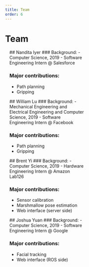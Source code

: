```yaml
---
title: Team
order: 6
---
```


# Team

<!-- ## Include names and short bios of each member of your project group. -->
<!-- ## Describe the major contributions of each team member -->

<style scoped>
.person {
    float: left;
    padding: 0 1em;
    width: 48%;
}
</style>

<div class="person" markdown="1">
## Nandita Iyer
### Background:
- Computer Science, 2019
- Software Engineering Intern @ Salesforce

### Major contributions:
- Path planning
- Gripping
</div>

<div class="person" markdown="1">
## William Lu
### Background:
- Mechanical Engineering and Electrical Engineering and Computer Science, 2019
- Software Engineering Intern @ Facebook

### Major contributions:
- Path planning
- Gripping
</div>

<div class="person" markdown="1">
## Brent Yi
### Background:
- Computer Science, 2019
- Hardware Engineering Intern @ Amazon Lab126

### Major contributions:
- Sensor calibration
- Marshmallow pose estimation
- Web interface (server side)
</div>

<div class="person" markdown="1">
## Joshua Yuan
### Background:
- Computer Science, 2019
- Software Engineering Intern @ Google

### Major contributions:
- Facial tracking
- Web interface (ROS side)
</div>

<div style="clear: both;"></div>
